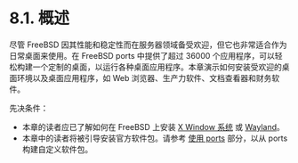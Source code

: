 # 8.1. 概述

尽管 FreeBSD 因其性能和稳定性而在服务器领域备受欢迎，但它也非常适合作为日常桌面来使用。在 FreeBSD ports 中提供了超过 36000 个应用程序，可以轻松构建一个定制的桌面，以运行各种桌面应用程序。本章演示如何安装受欢迎的桌面环境以及桌面应用程序，如 Web 浏览器、生产力软件、文档查看器和财务软件。

先决条件：

- 本章的读者应已了解如何在 FreeBSD 上安装 [X Window 系统](https://docs.freebsd.org/en/books/handbook/x11/#x11) 或 [Wayland](https://docs.freebsd.org/en/books/handbook/wayland/#wayland)。
- 本章中的读者将被引导安装官方软件包。请参考 [使用 ports](https://docs.freebsd.org/en/books/handbook/ports/#ports-using) 部分，以从 ports 构建自定义软件包。
